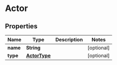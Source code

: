 
# Actor

## Properties
Name | Type | Description | Notes
------------ | ------------- | ------------- | -------------
**name** | **String** |  |  [optional]
**type** | [**ActorType**](ActorType.md) |  |  [optional]



